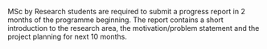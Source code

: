 MSc by Research students are required to submit a progress report
in 2 months of the programme beginning. The report contains a short
introduction to the research area, the motivation/problem statement
and the project planning for next 10 months.

